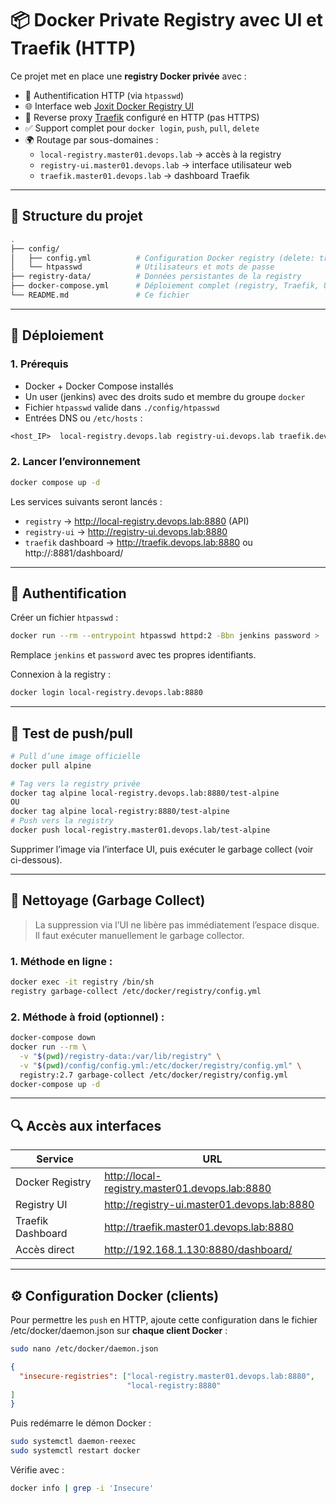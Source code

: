 # 📦 Docker Private Registry avec UI et Traefik (HTTP)

Ce projet met en place une **registry Docker privée** avec :

- 🔐 Authentification HTTP (via `htpasswd`)
- 🌐 Interface web [Joxit Docker Registry UI](https://github.com/Joxit/docker-registry-ui)
- 🔁 Reverse proxy [Traefik](https://doc.traefik.io/traefik/) configuré en HTTP (pas HTTPS)
- ✅ Support complet pour `docker login`, `push`, `pull`, `delete`
- 🌍 Routage par sous-domaines :
  - `local-registry.master01.devops.lab` → accès à la registry
  - `registry-ui.master01.devops.lab` → interface utilisateur web
  - `traefik.master01.devops.lab` → dashboard Traefik

---

## 📁 Structure du projet

```bash
.
├── config/
│   ├── config.yml          # Configuration Docker registry (delete: true, auth)
│   └── htpasswd            # Utilisateurs et mots de passe
├── registry-data/          # Données persistantes de la registry
├── docker-compose.yml      # Déploiement complet (registry, Traefik, UI)
└── README.md               # Ce fichier
```

---

## 🚀 Déploiement

### 1. Prérequis

- Docker + Docker Compose installés
- Un user (jenkins) avec des droits sudo et membre du groupe `docker`
- Fichier `htpasswd` valide dans `./config/htpasswd`
- Entrées DNS ou `/etc/hosts` :

```txt
<host_IP>  local-registry.devops.lab registry-ui.devops.lab traefik.devops.lab traefik.devops.lab
```

### 2. Lancer l’environnement

```bash
docker compose up -d
```

Les services suivants seront lancés :

- `registry` → http://local-registry.devops.lab:8880 (API)
- `registry-ui` → http://registry-ui.devops.lab:8880
- `traefik` dashboard → http://traefik.devops.lab:8880 ou http://<IP>:8881/dashboard/

---

## 🔑 Authentification

Créer un fichier `htpasswd` :

```bash
docker run --rm --entrypoint htpasswd httpd:2 -Bbn jenkins password > ./config/htpasswd
```

Remplace `jenkins` et `password` avec tes propres identifiants.

Connexion à la registry :

```bash
docker login local-registry.devops.lab:8880
```

---

## 🧪 Test de push/pull

```bash
# Pull d’une image officielle
docker pull alpine

# Tag vers la registry privée
docker tag alpine local-registry.devops.lab:8880/test-alpine
OU
docker tag alpine local-registry:8880/test-alpine
# Push vers la registry
docker push local-registry.master01.devops.lab/test-alpine
```

Supprimer l’image via l’interface UI, puis exécuter le garbage collect (voir ci-dessous).

---

## 🧹 Nettoyage (Garbage Collect)

> La suppression via l’UI ne libère pas immédiatement l’espace disque.
> Il faut exécuter manuellement le garbage collector.

### 1. Méthode en ligne :

```bash
docker exec -it registry /bin/sh
registry garbage-collect /etc/docker/registry/config.yml
```

### 2. Méthode à froid (optionnel) :

```bash
docker-compose down
docker run --rm \
  -v "$(pwd)/registry-data:/var/lib/registry" \
  -v "$(pwd)/config/config.yml:/etc/docker/registry/config.yml" \
  registry:2.7 garbage-collect /etc/docker/registry/config.yml
docker-compose up -d
```

---

## 🔍 Accès aux interfaces

| Service           | URL                                              |
|-------------------|--------------------------------------------------|
| Docker Registry   | http://local-registry.master01.devops.lab:8880   |
| Registry UI       | http://registry-ui.master01.devops.lab:8880      |
| Traefik Dashboard | http://traefik.master01.devops.lab:8880          |
| Accès direct      | http://192.168.1.130:8880/dashboard/             |

---

## ⚙️ Configuration Docker (clients)

Pour permettre les `push` en HTTP, ajoute cette configuration dans le fichier /etc/docker/daemon.json sur **chaque client Docker** :
```bash
sudo nano /etc/docker/daemon.json
```
```json
{
  "insecure-registries": ["local-registry.master01.devops.lab:8880",
                          "local-registry:8880"
]
}
```

Puis redémarre le démon Docker :

```bash
sudo systemctl daemon-reexec
sudo systemctl restart docker
```

Vérifie avec :

```bash
docker info | grep -i 'Insecure'
```
